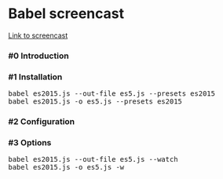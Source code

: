 <h1>Babel screencast</h1>

<a target="_blank" href="https://www.youtube.com/watch?v=XVDJxIpiDJw&list=PLqHlAwsJRxAOZCOfiukwZe4zJZIiVynvh&index=1&t=2s">Link to screencast</a>

<h3>#0 Introduction</h3>

<h3>#1 Installation</h3>
<pre>
babel es2015.js --out-file es5.js --presets es2015
babel es2015.js -o es5.js --presets es2015
</pre>

<h3>#2 Configuration</h3>

<h3>#3 Options</h3>
<pre>
babel es2015.js --out-file es5.js --watch
babel es2015.js -o es5.js -w
</pre>